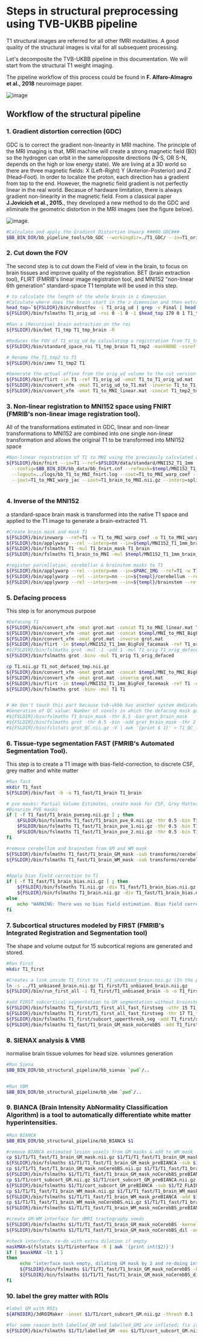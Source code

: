 # Steps in structural preprocessing using TVB-UKBB pipeline

T1 structural images are referred for all other fMRI modalities. A good quality of the structural images is vital for all subsequent processing.

Let's decomposite the TVB-UKBB pipeline in this documentation. We will start from the structural T1 weight imaging.

The pipeline workflow of this process could be found in **F. Alfaro-Almagro et al., 2018** neuroimage paper.

![image](https://user-images.githubusercontent.com/37648360/157475349-307a3eb3-8574-4b8f-97af-6a5f9df0e7ae.png)


## Workflow of the structural pipeline

### 1. Gradient distortion correction (GDC)
GDC is to correct the gradient non-linearity in MRI machine. The principle of the MRI imaging is that, MRI machine will create a strong magnetic field (B0) so the hydrogen can orbit in the same/opposite directions (N-S, OR S-N, depends on the high or low energy state). We are living at a 3D world so there are three magnetic fields: X (Left–Right)	Y (Anterior–Posterior) and Z (Head–Foot). In order to localize the proton, each direction has a gradient from top to the end. However, the magnetic field gradient is not perfectly linear in the real world. Becasue of hardware limitation, there is always gradient non-linearity in the magnetic field. From a classical paper **J.Jovicich et al., 2015.**, they developed a new method to do the GDC and eliminate the geometric distortion in the MRI images (see the figure below). 

![image](https://user-images.githubusercontent.com/37648360/157306856-d8141fb7-02cb-49e5-8c60-98cbb609baa6.png).

```bash
#Calculate and apply the Gradient Distortion Unwarp ###NO GDC###
$BB_BIN_DIR/bb_pipeline_tools/bb_GDC --workingdir=./T1_GDC/ --in=T1_orig.nii.gz --out=T1_orig_ud.nii.gz --owarp=T1_orig_ud_warp.nii.gz
```

### 2. Cut down the FOV
The second step is to cut down the Field of view in the brain, to focus on brain tissues and improve quality of the registration. BET (brain extraction tool), FLIRT (FMRIB's linear image registration tool, and MNI152 "non-linear 6th generation" standard-space T1 template will be used in this step. 


```bash
# to calculate the length of the whole brain in z dimension
#Calculate where does the brain start in the z dimension and then extract the roi
head_top=`${FSLDIR}/bin/robustfov -i T1_orig_ud | grep -v Final | head -n 1 | awk '{print $5}'`
${FSLDIR}/bin/fslmaths T1_orig_ud -roi 0 -1 0 -1 $head_top 170 0 1 T1_tmp

#Run a (Recursive) brain extraction on the roi
${FSLDIR}/bin/bet T1_tmp T1_tmp_brain -R

#Reduces the FOV of T1_orig_ud by calculating a registration from T1_tmp_brain to ssref and applies it to T1_orig_ud. Keeps intermediate outputs for concatenation in next step (T1_tmp2_tmp_to_std.mat)
${FSLDIR}/bin/standard_space_roi T1_tmp_brain T1_tmp2 -maskNONE -ssref $FSLDIR/data/standard/MNI152_T1_1mm_brain -altinput T1_orig_ud -d

# Rename the T1_tmp2 to T1
${FSLDIR}/bin/immv T1_tmp2 T1

#Generate the actual affine from the orig_ud volume to the cut version we have now and combine it to have an affine matrix from orig_ud to MNI
${FSLDIR}/bin/flirt -in T1 -ref T1_orig_ud -omat T1_to_T1_orig_ud.mat -schedule $FSLDIR/etc/flirtsch/xyztrans.sch 
${FSLDIR}/bin/convert_xfm -omat T1_orig_ud_to_T1.mat -inverse T1_to_T1_orig_ud.mat
${FSLDIR}/bin/convert_xfm -omat T1_to_MNI_linear.mat -concat T1_tmp2_tmp_to_std.mat T1_to_T1_orig_ud.mat
```


### 3. Non-linear registration to MNI152 space using FNIRT (FMRIB's non-linear image registration tool). 
All of the transformations estimated in GDC, linear and non-linear transformations to MNI152 are combined into one single non-linear transformation and allows the original T1 to be transformed into MNI152 space

```bash
#Non-linear registration of T1 to MNI using the previously calculated alignment
${FSLDIR}/bin/fnirt --in=T1 --ref=$FSLDIR/data/standard/MNI152_T1_1mm --aff=T1_to_MNI_linear.mat \
  --config=$BB_BIN_DIR/bb_data/bb_fnirt.cnf --refmask=$templ/MNI152_T1_1mm_brain_mask_dil_GD7 \
  --logout=../logs/bb_T1_to_MNI_fnirt.log --cout=T1_to_MNI_warp_coef --fout=T1_to_MNI_warp \
  --jout=T1_to_MNI_warp_jac --iout=T1_brain_to_MNI.nii.gz --interp=spline
  
```



### 4. Inverse of the MNI152
a standard-space brain mask is transformed into the native T1 space and applied to the T1 image to generate a brain-extracted T1. 

```bash
#Create brain mask and mask T1
${FSLDIR}/bin/invwarp --ref=T1 -w T1_to_MNI_warp_coef -o T1_to_MNI_warp_coef_inv
${FSLDIR}/bin/applywarp --rel --interp=nn --in=$templ/MNI152_T1_1mm_brain_mask --ref=T1 -w T1_to_MNI_warp_coef_inv -o T1_brain_mask
${FSLDIR}/bin/fslmaths T1 -mul T1_brain_mask T1_brain
${FSLDIR}/bin/fslmaths T1_brain_to_MNI -mul $templ/MNI152_T1_1mm_brain_mask T1_brain_to_MNI

#register parcellation, cerebellar & brainstem masks to T1
${FSLDIR}/bin/applywarp --rel --interp=nn --in=$PARC_IMG --ref=T1 -w T1_to_MNI_warp_coef_inv -o parcel_to_T1
${FSLDIR}/bin/applywarp --rel --interp=nn --in=${templ}/cerebellum --ref=T1 -w T1_to_MNI_warp_coef_inv -o cerebellum_to_T1
${FSLDIR}/bin/applywarp --rel --interp=nn --in=${templ}/brainstem --ref=T1 -w T1_to_MNI_warp_coef_inv -o brainstem_to_T1
```

### 5. Defacing process
This step is for anonymous purpose

```bash
#Defacing T1
${FSLDIR}/bin/convert_xfm -omat grot.mat -concat T1_to_MNI_linear.mat T1_orig_ud_to_T1.mat
${FSLDIR}/bin/convert_xfm -omat grot.mat -concat $templ/MNI_to_MNI_BigFoV_facemask.mat grot.mat
${FSLDIR}/bin/convert_xfm -omat grot.mat -inverse grot.mat
${FSLDIR}/bin/flirt -in $templ/MNI152_T1_1mm_BigFoV_facemask -ref T1_orig -out grot -applyxfm -init grot.mat
#${FSLDIR}/bin/fslmaths grot -mul -1 -add 1 -mul T1_orig T1_orig_defaced
${FSLDIR}/bin/fslmaths grot -binv -mul T1_orig T1_orig_defaced

cp T1.nii.gz T1_not_defaced_tmp.nii.gz  
${FSLDIR}/bin/convert_xfm -omat grot.mat -concat $templ/MNI_to_MNI_BigFoV_facemask.mat T1_to_MNI_linear.mat
${FSLDIR}/bin/convert_xfm -omat grot.mat -inverse grot.mat
${FSLDIR}/bin/flirt -in $templ/MNI152_T1_1mm_BigFoV_facemask -ref T1 -out grot -applyxfm -init grot.mat
${FSLDIR}/bin/fslmaths grot -binv -mul T1 T1


# We don't touch this part because tvb-ukbb has another system dedicated for QC
#Generation of QC value: Number of voxels in which the defacing mask goes into the brain mask
#${FSLDIR}/bin/fslmaths T1_brain_mask -thr 0.5 -bin grot_brain_mask 
#${FSLDIR}/bin/fslmaths grot -thr 0.5 -bin -add grot_brain_mask -thr 2 grot_QC
#${FSLDIR}/bin/fslstats grot_QC.nii.gz -V | awk '{print $ 1}' > T1_QC_face_mask_inside_brain_mask.txt

```


### 6. Tissue-type segmentation FAST (FMRIB's Automated Segmentation Tool). 
This step is to create a T1 image with bias-field-correction, to discrete CSF, grey matter and white matter


```bash
#Run fast
mkdir T1_fast
${FSLDIR}/bin/fast -b -o T1_fast/T1_brain T1_brain 

# pve masks: Partial Volume Estimates, create mask for CSF, Grey Matter and White Matter
#Binarize PVE masks
if [ -f T1_fast/T1_brain_pveseg.nii.gz ] ; then
    $FSLDIR/bin/fslmaths T1_fast/T1_brain_pve_0.nii.gz -thr 0.5 -bin T1_fast/T1_brain_CSF_mask.nii.gz
    $FSLDIR/bin/fslmaths T1_fast/T1_brain_pve_1.nii.gz -thr 0.5 -bin T1_fast/T1_brain_GM_mask.nii.gz
    $FSLDIR/bin/fslmaths T1_fast/T1_brain_pve_2.nii.gz -thr 0.5 -bin T1_fast/T1_brain_WM_mask.nii.gz
fi

#remove cerebellum and brainstem from GM and WM mask
${FSLDIR}/bin/fslmaths T1_fast/T1_brain_GM_mask -sub transforms/cerebellum_to_T1 -sub transforms/brainstem_to_T1 -bin T1_fast/T1_brain_GM_mask_noCerebBS
${FSLDIR}/bin/fslmaths T1_fast/T1_brain_WM_mask -sub transforms/cerebellum_to_T1 -sub transforms/brainstem_to_T1 -bin T1_fast/T1_brain_WM_mask_noCerebBS


#Apply bias field correction to T1
if [ -f T1_fast/T1_brain_bias.nii.gz ] ; then
    ${FSLDIR}/bin/fslmaths T1.nii.gz -div T1_fast/T1_brain_bias.nii.gz T1_unbiased.nii.gz
    ${FSLDIR}/bin/fslmaths T1_brain.nii.gz -div T1_fast/T1_brain_bias.nii.gz T1_unbiased_brain.nii.gz
else
    echo "WARNING: There was no bias field estimation. Bias field correction cannot be applied to T1."
fi

```





### 7. Subcortical structures modeled by FIRST (FMRIB's Integrated Registration and Segmentation tool)
The shape and volume output for 15 subcortical regions are generated and stored. 

```bash
#Run First
mkdir T1_first

#Creates a link inside T1_first to ./T1_unbiased_brain.nii.gz (In the present working directory)
ln -s ../T1_unbiased_brain.nii.gz T1_first/T1_unbiased_brain.nii.gz
${FSLDIR}/bin/run_first_all -i T1_first/T1_unbiased_brain -b -o T1_first/T1_first

#add FIRST subcortical segmentation to GM segmentation without brainstem
${FSLDIR}/bin/fslmaths T1_first/T1_first_all_fast_firstseg -uthr 15 T1_first/subcort_upperthresh_seg
${FSLDIR}/bin/fslmaths T1_first/T1_first_all_fast_firstseg -thr 17 T1_first/subcort_lowerthresh_seg
${FSLDIR}/bin/fslmaths T1_first/subcort_upperthresh_seg -add T1_first/subcort_lowerthresh_seg -bin T1_first/subcort_GM
${FSLDIR}/bin/fslmaths T1_fast/T1_brain_GM_mask_noCerebBS -add T1_first/subcort_GM -bin cort_subcort_GM
```

### 8. SIENAX analysis & VMB
normalise brain tissue volumes for head size. volumnes generation

```bash
#Run Siena
$BB_BIN_DIR/bb_structural_pipeline/bb_sienax `pwd`/..


#Run VBM
$BB_BIN_DIR/bb_structural_pipeline/bb_vbm `pwd`/..

```



### 9. BIANCA (Brain Intensity AbNormality Classification Algorithm) is a tool to automatically differentiate white matter hyperintensities. 



```bash
#Run BIANCA
$BB_BIN_DIR/bb_structural_pipeline/bb_BIANCA $1

#remove BIANCA estimated lesion voxels from GM masks & add to WM mask
cp $1/T1/T1_fast/T1_brain_GM_mask.nii.gz $1/T1/T1_fast/T1_brain_GM_mask_preBIANCA.nii.gz
${FSLDIR}/bin/fslmaths $1/T1/T1_fast/T1_brain_GM_mask_preBIANCA -sub $1/T2_FLAIR/lesions/final_mask -bin $1/T1/T1_fast/T1_brain_GM_mask
cp $1/T1/T1_fast/T1_brain_GM_mask_noCerebBS.nii.gz $1/T1/T1_fast/T1_brain_GM_mask_noCerebBS_preBIANCA.nii.gz
${FSLDIR}/bin/fslmaths $1/T1/T1_fast/T1_brain_GM_mask_noCerebBS_preBIANCA -sub $1/T2_FLAIR/lesions/final_mask -bin $1/T1/T1_fast/T1_brain_GM_mask_noCerebBS
cp $1/T1/cort_subcort_GM.nii.gz $1/T1/cort_subcort_GM_preBIANCA.nii.gz
${FSLDIR}/bin/fslmaths $1/T1/cort_subcort_GM_preBIANCA -sub $1/T2_FLAIR/lesions/final_mask -bin $1/T1/cort_subcort_GM
cp $1/T1/T1_fast/T1_brain_WM_mask.nii.gz $1/T1/T1_fast/T1_brain_WM_mask_preBIANCA.nii.gz
${FSLDIR}/bin/fslmaths $1/T1/T1_fast/T1_brain_WM_mask_preBIANCA -add $1/T2_FLAIR/lesions/final_mask -bin $1/T1/T1_fast/T1_brain_WM_mask
cp $1/T1/T1_fast/T1_brain_WM_mask_noCerebBS.nii.gz $1/T1/T1_fast/T1_brain_WM_mask_noCerebBS_preBIANCA.nii.gz
${FSLDIR}/bin/fslmaths $1/T1/T1_fast/T1_brain_WM_mask_noCerebBS_preBIANCA -add $1/T2_FLAIR/lesions/final_mask -bin $1/T1/T1_fast/T1_brain_WM_mask_noCerebBS

#create GM-WM interface for dMRI tractography seeds
${FSLDIR}/bin/fslmaths $1/T1/T1_fast/T1_brain_GM_mask_noCerebBS -kernel sphere 1 -dilM $1/T1/T1_fast/T1_brain_GM_mask_noCerebBS_dil
${FSLDIR}/bin/fslmaths $1/T1/T1_fast/T1_brain_GM_mask_noCerebBS_dil -add $1/T1/T1_fast/T1_brain_WM_mask_noCerebBS -thr 2 -bin $1/T1/interface

#check interface, re-do with extra dilation if empty
maskMAX=$(fslstats $1/T1/interface -R | awk '{print int($2)}')
if [ $maskMAX -lt 1 ]
then
     echo "interface mask empty, dilating GM mask by 2 and re-doing interface"
     ${FSLDIR}/bin/fslmaths $1/T1/T1_fast/T1_brain_GM_mask_noCerebBS -kernel sphere 2 -dilM $1/T1/T1_fast/T1_brain_GM_mask_noCerebBS_dil2
     ${FSLDIR}/bin/fslmaths $1/T1/T1_fast/T1_brain_GM_mask_noCerebBS_dil2 -add $1/T1/T1_fast/T1_brain_WM_mask_noCerebBS -thr 2 -bin $1/T1/interface
fi
```


### 10. label the grey matter with ROIs

```bash
#label GM with ROIs
${AFNIDIR}/3dROIMaker -inset $1/T1/cort_subcort_GM.nii.gz -thresh 0.1 -inflate 1 -prefix $1/T1/labelled -refset $1/T1/transforms/parcel_to_T1.nii.gz -nifti -neigh_upto_vert -dump_no_labtab

#for some reason both labelled_GM and labelled_GMI are inflated; fix it here
${FSLDIR}/bin/fslmaths $1/T1/labelled_GM -mas $1/T1/cort_subcort_GM.nii.gz $1/T1/labelled_GM
```



